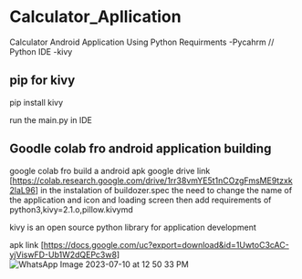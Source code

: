 # Calculator_Apllication
Calculator Android Application Using Python
Requirments
-Pycahrm // Python IDE 
-kivy 


## pip for kivy
pip install kivy

run the main.py in IDE 

## Goodle colab fro android application building
google colab fro build a android apk 
google drive link [https://colab.research.google.com/drive/1rr38vmYE5t1nCOzgFmsME9tzxk2laL96]
in the instalation of buildozer.spec the need to change the name of the application and icon and loading screen
then add requirements of python3,kivy=2.1.o,pillow.kivymd


kivy is an open source python library for application development

apk link [https://docs.google.com/uc?export=download&id=1UwtoC3cAC-yjViswFD-Ub1W2dQEPc3w8]
![WhatsApp Image 2023-07-10 at 12 50 33 PM](https://github.com/Harijohnson/Calculator_Apllication/assets/98631963/a6762a00-fcd7-4199-b637-e5c18eb0f80f)

